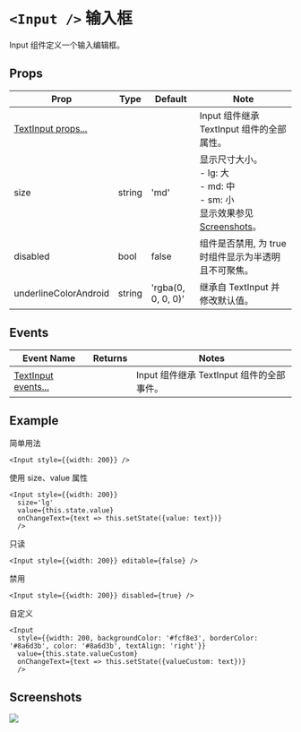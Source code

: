 # `<Input />` 输入框
Input 组件定义一个输入编辑框。

## Props
| Prop | Type | Default | Note |
|---|---|---|---|
| [TextInput props...](https://facebook.github.io/react-native/docs/textinput.html) |  |  | Input 组件继承 TextInput 组件的全部属性。
| size | string | 'md' | 显示尺寸大小。<br/>- lg: 大<br/>- md: 中<br/>- sm: 小<br/>显示效果参见[Screenshots](#screenshots)。
| disabled | bool | false | 组件是否禁用, 为 true 时组件显示为半透明且不可聚焦。 |
| underlineColorAndroid | string | 'rgba(0, 0, 0, 0)' | 继承自 TextInput 并修改默认值。

## Events
| Event Name | Returns | Notes |
|---|---|---|
| [TextInput events...](https://facebook.github.io/react-native/docs/textinput.html) |  | Input 组件继承 TextInput 组件的全部事件。

<!--
## Methods
None.

## Static Props
None.

## Static Methods
None.
-->

## Example
简单用法
```
<Input style={{width: 200}} />
```

使用 size、value 属性
```
<Input style={{width: 200}}
  size='lg'
  value={this.state.value}
  onChangeText={text => this.setState({value: text})}
  />
```

只读
```
<Input style={{width: 200}} editable={false} />
```

禁用
```
<Input style={{width: 200}} disabled={true} />
```

自定义
```
<Input
  style={{width: 200, backgroundColor: '#fcf8e3', borderColor: '#8a6d3b', color: '#8a6d3b', textAlign: 'right'}}
  value={this.state.valueCustom}
  onChangeText={text => this.setState({valueCustom: text})}
  />
```


## Screenshots
![](https://github.com/rilyu/teaset/blob/master/screenshots/04-Input.png?raw=true)
